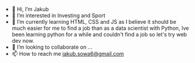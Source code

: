 - 👋 Hi, I’m Jakub
- 👀 I’m interested in Investing and Sport
- 🌱 I’m currently learning HTML, CSS and JS as I believe it should be much easier for me to find a job than as a data scientist with Python, Ive been learning python for a while and couldn't find a job so let's try web dev now.
- 💞️ I’m looking to collaborate on ...
- 📫 How to reach me jakub.sowa6@gmail.com


